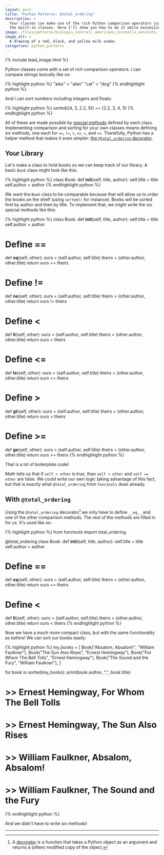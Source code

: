 ```yaml
---
layout: post
title: "Python Patterns: @total_ordering"
description: >
  Your classes can make use of the rich Python comparison operators just like
  the built-in classes. Here I'll show you how to do it while minimizing boilerplate.
image: /files/patterns/biologia_centrali_americana_coronella_annulata.jpg
image_alt: >
  A drawing of a red, black, and yellow milk snake.
categories: python_patterns
---
```


{% include lead_image.html %}

Python classes come with a set of rich comparison operators. I can compare
strings lexically like so:

{% highlight python %}
"alex" > "alan"
"cat" < "dog"
{% endhighlight python %}

And I can sort numbers including integers and floats:

{% highlight python %}
sorted((4, 3, 2.2, 5)) == (2.2, 3, 4, 5)
{% endhighlight python %}

All of these are made possible by [special methods][special] defined by each
class. Implementing comparison and sorting for your own classes means defining
six methods, one each for `==`, `!=`, `>`, `=>`, `<`, and `<=`. Thankfully,
Python has a helper method that makes it even simpler: [the `@total_ordering`
decorator][total].

[special]: https://docs.python.org/3/reference/datamodel.html#specialnames
[total]: https://docs.python.org/3/library/functools.html#functools.total_ordering

## Your Library

Let's make a class to hold books so we can keep track of our library. A basic
`Book` class might look like this:

{% highlight python %}
class Book:
  def __init__(self, title, author):
    self.title = title
    self.author = author
{% endhighlight python %}

We want the `Book` class to be comparable because that will allow us to order
the books on the shelf (using `sorted()` for instance). Books will be sorted
first by author and then by title. To implement that, we might write the six special
methods like this:

{% highlight python %}
class Book:
  def __init__(self, title, author):
    self.title = title
    self.author = author

  # Define ==
  def __eq__(self, other):
    ours = (self.author, self.title)
    theirs = (other.author, other.title)
    return ours == theirs

  # Define !=
  def __ne__(self, other):
    ours = (self.author, self.title)
    theirs = (other.author, other.title)
    return ours != theirs

  # Define <
  def __lt__(self, other):
    ours = (self.author, self.title)
    theirs = (other.author, other.title)
    return ours < theirs

  # Define <=
  def __le__(self, other):
    ours = (self.author, self.title)
    theirs = (other.author, other.title)
    return ours <= theirs

  # Define >
  def __gt__(self, other):
    ours = (self.author, self.title)
    theirs = (other.author, other.title)
    return ours > theirs

  # Define >=
  def __ge__(self, other):
    ours = (self.author, self.title)
    theirs = (other.author, other.title)
    return ours >= theirs
{% endhighlight python %}

That is a lot of boilerplate code!

Math tells us that if `self > other` is true, than `self < other` and `self ==
other` are false. We could write our own logic taking advantage of this fact,
but that is exactly what `@total_ordering` from `functools` does already.

## With `@total_ordering`

Using the `@total_ordering` decorator[^1] we only have to define `__eq__` and
one of the other comparison methods. The rest of the methods are filled in for
us. It's used like so:

{% highlight python %}
from functools import total_ordering


@total_ordering
class Book:
  def __init__(self, title, author):
    self.title = title
    self.author = author

  # Define ==
  def __eq__(self, other):
    ours = (self.author, self.title)
    theirs = (other.author, other.title)
    return ours == theirs

  # Define <
  def __lt__(self, other):
    ours = (self.author, self.title)
    theirs = (other.author, other.title)
    return ours < theirs
{% endhighlight python %}

Now we have a much more compact class, but with the same functionality as
before! We can sort our books easily:

{% highlight python %}
my_books = [
  Book("Absalom, Absalom!", "William Faulkner"),
  Book("The Sun Also Rises", "Ernest Hemingway"),
  Book("For Whom The Bell Tolls", "Ernest Hemingway"),
  Book("The Sound and the Fury", "William Faulkner"),
]

for book in sorted(my_books):
  print(book.author, ",", book.title)

# >> Ernest Hemingway, For Whom The Bell Tolls
# >> Ernest Hemingway, The Sun Also Rises
# >> William Faulkner, Absalom, Absalom!
# >> William Faulkner, The Sound and the Fury
{% endhighlight python %}

And we didn't have to write six methods!

---
[^1]: A [decorator][decorator] is a function that takes a Python object as an argument and returns a (often) modified copy of the object.

[decorator]: https://docs.python.org/3/glossary.html#term-decorator
